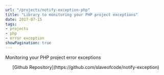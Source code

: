 ```yaml
---
url: "/projects/notify-exception-php"
title: "Library to monitoring your PHP project exceptions"
date: 2017-07-15
tags:
- projects
- php
- error exception
showPagination: true
---
```

Monitoring your PHP project error exceptions
<!--more-->

<center>[Github Repository](https://github.com/slaveofcode/notify-exception)</center>

